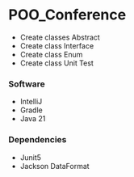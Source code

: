 # POO_Conference
<ul>
  <li>Create classes Abstract</li>
  <li>Create class Interface</li>
  <li>Create class Enum</li>
  <li>Create class Unit Test</li>
</ul>

<h3>Software</h3>
<ul>
  <li>IntelliJ</li>
  <li>Gradle</li>
  <li>Java 21</li>
</ul>

<h3>Dependencies</h3>
<ul>
  <li>Junit5</li>
  <li>Jackson DataFormat</li>
</ul>
